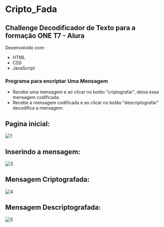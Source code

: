 # Cripto_Fada

## Challenge Decodificador de Texto para a formação ONE T7 - Alura

Desenvolvido com:
- HTML
- CSS
- JavaScript

### Programa para encriptar Uma Mensagem

* Recebe uma mensagem e ao clicar no botão "criptografar", deixa essa mensagem codificada. 
* Recebe a mensagem codificada e ao clicar no botão "descriptografar" decodifica a mensagem.

## **Pagina inicial:**
![1](https://github.com/user-attachments/assets/eba1952a-f1b5-4224-892d-2dcb78911e98)

## **Inserindo a mensagem:**
![3](https://github.com/user-attachments/assets/3f1bdc18-47a2-4990-8a3a-e475b7e4a55a)

## **Mensagem Criptografada:**
![4](https://github.com/user-attachments/assets/183bdbb0-5963-4ec1-9b71-b015665d0cc4)

## **Mensagem Descriptografada:**
![5](https://github.com/user-attachments/assets/ee250f0f-1a32-47ac-95df-9eb5ba8f50ed)



